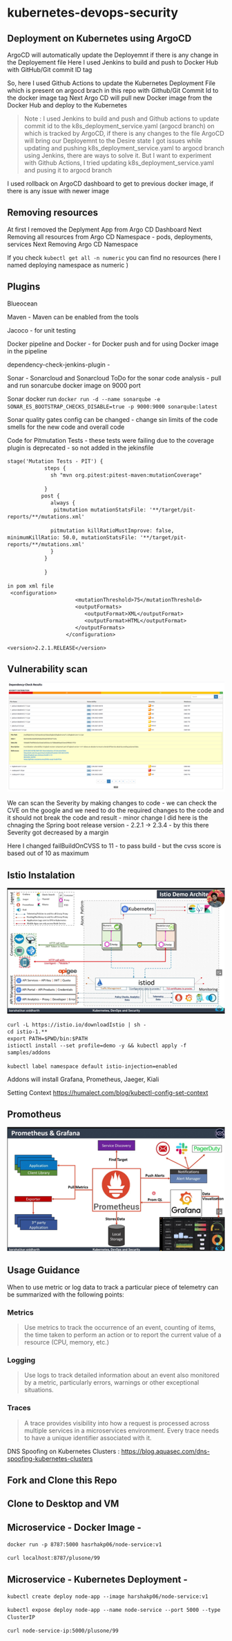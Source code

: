 # kubernetes-devops-security


## Deployment on Kubernetes using ArgoCD
ArgoCD will automatically update the Deployemnt if there is any change in the Deployement file
Here I used Jenkins to build and push to Docker Hub with GitHub/Git commit ID tag 

So, here I used Github Actions to update the Kubernetes Deployment File which is present on argocd brach in this repo with Github/Git Commit Id to the docker image tag 
Next Argo CD will pull new Docker image from the Docker Hub and deploy to the Kubernetes 

> Note : I used Jenkins to build and push and Github actions to update commit id to the k8s_deployment_service.yaml (argocd branch) on which is tracked by ArgoCD, if there is any changes to the file ArgoCD will bring our Deployemnt to the Desire state
> I got issues while updating and pushing k8s_deployment_service.yaml to argocd branch using Jenkins, there are ways to solve it. But I want to experiment with Github Actions, I tried updating k8s_deployment_service.yaml and pusing it to argocd branch

I used rollback on ArgoCD dashboard to get to previous docker image, if there is any issue with newer image

## Removing resources 

At first I removed the Deplyment App from Argo CD Dashboard
Next Removing all resources from Argo CD Namespace - pods, deployments, services 
Next Removing Argo CD Namespace 

If you check `kubectl get all -n numeric` you can find no resources (here I named deploying namespace as numeric )



## Plugins

Blueocean

Maven - Maven can be enabled from the tools

Jacoco - for unit testing

Docker pipeline and Docker - for Docker push and for using Docker image in the pipeline

dependency-check-jenkins-plugin -

Sonar - Sonarcloud and Sonarcloud ToDo for the sonar code analysis  - pull and run sonarcube docker image on 9000 port

Sonar docker run
`` docker run -d --name sonarqube -e SONAR_ES_BOOTSTRAP_CHECKS_DISABLE=true -p 9000:9000 sonarqube:latest ``
 
Sonar quality gates config can be changed - change sin limits of the code smells for the new code and overall code


Code for Pitmutation Tests - these tests were failing due to the coverage plugin is deprecated - so not added in the jekinsfile

```Jenkinsfile
stage('Mutation Tests - PIT') {
            steps {
              sh "mvn org.pitest:pitest-maven:mutationCoverage"
              
            }
           post {
              always { 
               pitmutation mutationStatsFile: '**/target/pit-reports/**/mutations.xml'

              pitmutation killRatioMustImprove: false, minimumKillRatio: 50.0, mutationStatsFile: '**/target/pit-reports/**/mutations.xml'
              }
            } 
            
            } 

in pom xml file
 <configuration>
                      <mutationThreshold>75</mutationThreshold>
                      <outputFormats>
                         <outputFormat>XML</outputFormat>
                         <outputFormat>HTML</outputFormat>
                      </outputFormats>
                   </configuration>

```

`` <version>2.2.1.RELEASE</version> ``

## Vulnerability scan 

![Alt text](/img/image.png)

We can scan the Severity by making changes to code - we can check the CVE on the google and we need to do the required changes to the code and it should not break the code and result - minor change I did here is the chnaging the Spring boot release version - 2.2.1 -> 2.3.4 - by this there Severity got decreased by a margin 

Here I changed failBuildOnCVSS to 11 - to pass build - but the cvss score is based out of 10 as maximum







## Istio Instalation 

![Alt text](/img/istio_archi.png)

```
curl -L https://istio.io/downloadIstio | sh -
cd istio-1.**
export PATH=$PWD/bin:$PATH
istioctl install --set profile=demo -y && kubectl apply -f samples/addons

kubectl label namespace default istio-injection=enabled

```
Addons will install Grafana, Prometheus, Jaeger, Kiali 

Setting Context https://humalect.com/blog/kubectl-config-set-context

## Promotheus 
![Alt text](img/prometheus_archi.png)


## Usage Guidance

When to use metric or log data to track a particular piece of telemetry can be summarized with the following points:
### Metrics
   > Use metrics to track the occurrence of an event, counting of items, the time taken to perform an action or to report the current value of a resource (CPU, memory, etc.)

### Logging
   > Use logs to track detailed information about an event also monitored by a metric, particularly errors, warnings or other exceptional situations.

### Traces
   > A trace provides visibility into how a request is processed across multiple services in a microservices environment. Every trace needs to have a unique identifier associated with it.


DNS Spoofing on Kubernetes Clusters : https://blog.aquasec.com/dns-spoofing-kubernetes-clusters

## Fork and Clone this Repo

## Clone to Desktop and VM

##  Microservice - Docker Image -

`docker run -p 8787:5000 hasrhakp06/node-service:v1`

`curl localhost:8787/plusone/99`

##  Microservice - Kubernetes Deployment -

`kubectl create deploy node-app --image harshakp06/node-service:v1`

`kubectl expose deploy node-app --name node-service --port 5000 --type ClusterIP`

`curl node-service-ip:5000/plusone/99`
